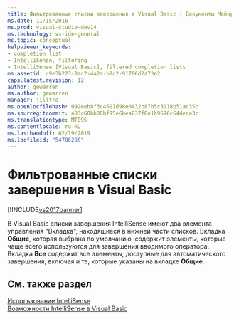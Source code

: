 ```yaml
---
title: Фильтрованные списки завершения в Visual Basic | Документы Майкрософт
ms.date: 11/15/2016
ms.prod: visual-studio-dev14
ms.technology: vs-ide-general
ms.topic: conceptual
helpviewer_keywords:
- completion list
- IntelliSense, filtering
- IntelliSense [Visual Basic], filtered completion lists
ms.assetid: c9e3b223-8ac2-4a2a-b8c2-91786d2a73e2
caps.latest.revision: 12
author: gewarren
ms.author: gewarren
manager: jillfra
ms.openlocfilehash: 092eeb8f3c4621d98e0432b87b5c3218b51ac35b
ms.sourcegitcommit: a83c60bb00bf95e6bea037f0e1b9696c64deda3c
ms.translationtype: MTE95
ms.contentlocale: ru-RU
ms.lasthandoff: 02/19/2019
ms.locfileid: "54786286"
---
```

# <a name="filtered-completion-lists-in-visual-basic"></a>Фильтрованные списки завершения в Visual Basic
[!INCLUDE[vs2017banner](../includes/vs2017banner.md)]

В Visual Basic списки завершения IntelliSense имеют два элемента управления "Вкладка", находящиеся в нижней части списков. Вкладка **Общие**, которая выбрана по умолчанию, содержит элементы, которые чаще всего используются для завершения вводимого оператора. Вкладка **Все** содержит все элементы, доступные для автоматического завершения, включая и те, которые указаны на вкладке **Общие**.  
  
## <a name="see-also"></a>См. также раздел  
 [Использование IntelliSense](../ide/using-intellisense.md)   
 [Возможности IntelliSense в Visual Basic](../ide/visual-basic-specific-intellisense.md)
